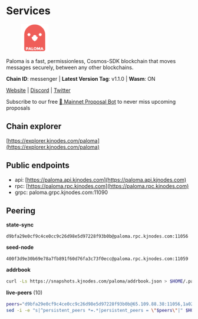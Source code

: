 # Services

<figure><img src="https://raw.githubusercontent.com/kj89/cosmos-images/main/logos/paloma.png" alt=""><figcaption></figcaption></figure>

Paloma is a fast, permissionless, Cosmos-SDK blockchain that  moves messages securely, between any other blockchains.

**Chain ID**: messenger | **Latest Version Tag**: v1.1.0 | **Wasm**: ON

[Website](https://www.palomachain.com) | [Discord](https://discord.gg/tKVFpfdSw4) | [Twitter](https://twitter.com/paloma_chain)



Subscribe to our free [🤖 Mainnet Proposal Bot](https://t.me/kjnodes_proposal_bot) to never miss upcoming proposals


## Chain explorer
[https://explorer.kjnodes.com/paloma](https://explorer.kjnodes.com/paloma)

## Public endpoints

* api: [https://paloma.api.kjnodes.com](https://paloma.api.kjnodes.com)
* rpc: [https://paloma.rpc.kjnodes.com](https://paloma.rpc.kjnodes.com)
* grpc: paloma.grpc.kjnodes.com:11090

## Peering

**state-sync**

```text
d9bfa29e0cf9c4ce0cc9c26d98e5d97228f93b0b@paloma.rpc.kjnodes.com:11056
```

**seed-node**

```text
400f3d9e30b69e78a7fb891f60d76fa3c73f0ecc@paloma.rpc.kjnodes.com:11059
```

**addrbook**
```bash
curl -Ls https://snapshots.kjnodes.com/paloma/addrbook.json > $HOME/.paloma/config/addrbook.json
```

**live-peers** (10)
```bash
peers="d9bfa29e0cf9c4ce0cc9c26d98e5d97228f93b0b@65.109.88.38:11056,1a0232b9426aa1c7a78c92a2136b69d050bb6942@65.108.224.126:26656,e833844c00b8ce60ce6826f170becfa18e6172c2@46.4.27.59:26656,527200c42834243b6dc8dacbe26423b7e6577e0f@138.201.129.102:26656,8af8dfa817359036f55f6793b0ed4bcce8884027@85.14.245.70:26656,16f0d09580054101394ea08bbb48b1ad5bb91a27@95.214.52.144:10656,0bcc8119877ba0c701cd230e35c5477da2657bef@5.78.102.204:26656,0c5156a1b644d05c0601063e55984a1909321e29@144.76.97.251:45656,dfa0d66a3713bf6b49bc509a2a4fc75bee042a30@23.88.77.188:20009,e5bee82a116c174abf0981c20c34d0e13a7f6c1d@81.0.221.57:26656"
sed -i -e "s|^persistent_peers *=.*|persistent_peers = \"$peers\"|" $HOME/.paloma/config/config.toml
```
